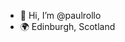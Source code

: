 - 👋 Hi, I’m @paulrollo
- 🌍 Edinburgh, Scotland

<!---
paulrollo/paulrollo is a ✨ special ✨ repository because its `README.md` (this file) appears on your GitHub profile.
You can click the Preview link to take a look at your changes.
--->
